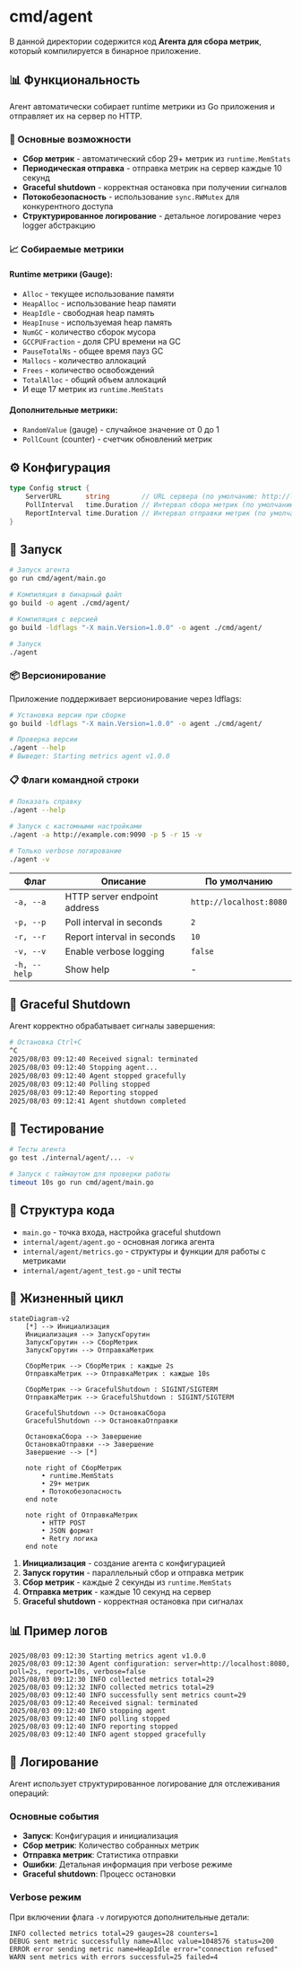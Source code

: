 # cmd/agent

В данной директории содержится код **Агента для сбора метрик**, который компилируется в бинарное приложение.

## 📊 Функциональность

Агент автоматически собирает runtime метрики из Go приложения и отправляет их на сервер по HTTP.

### 🔄 Основные возможности

- **Сбор метрик** - автоматический сбор 29+ метрик из `runtime.MemStats`
- **Периодическая отправка** - отправка метрик на сервер каждые 10 секунд
- **Graceful shutdown** - корректная остановка при получении сигналов
- **Потокобезопасность** - использование `sync.RWMutex` для конкурентного доступа
- **Структурированное логирование** - детальное логирование через logger абстракцию

### 📈 Собираемые метрики

#### Runtime метрики (Gauge):
- `Alloc` - текущее использование памяти
- `HeapAlloc` - использование heap памяти
- `HeapIdle` - свободная heap память
- `HeapInuse` - используемая heap память
- `NumGC` - количество сборок мусора
- `GCCPUFraction` - доля CPU времени на GC
- `PauseTotalNs` - общее время пауз GC
- `Mallocs` - количество аллокаций
- `Frees` - количество освобождений
- `TotalAlloc` - общий объем аллокаций
- И еще 17 метрик из `runtime.MemStats`

#### Дополнительные метрики:
- `RandomValue` (gauge) - случайное значение от 0 до 1
- `PollCount` (counter) - счетчик обновлений метрик

## ⚙️ Конфигурация

```go
type Config struct {
    ServerURL      string        // URL сервера (по умолчанию: http://localhost:8080)
    PollInterval   time.Duration // Интервал сбора метрик (по умолчанию: 2s)
    ReportInterval time.Duration // Интервал отправки метрик (по умолчанию: 10s)
}
```

## 🚀 Запуск

```bash
# Запуск агента
go run cmd/agent/main.go

# Компиляция в бинарный файл
go build -o agent ./cmd/agent/

# Компиляция с версией
go build -ldflags "-X main.Version=1.0.0" -o agent ./cmd/agent/

# Запуск
./agent
```

### 📦 Версионирование

Приложение поддерживает версионирование через ldflags:

```bash
# Установка версии при сборке
go build -ldflags "-X main.Version=1.0.0" -o agent ./cmd/agent/

# Проверка версии
./agent --help
# Выведет: Starting metrics agent v1.0.0
```

### 📋 Флаги командной строки

```bash
# Показать справку
./agent --help

# Запуск с кастомными настройками
./agent -a http://example.com:9090 -p 5 -r 15 -v

# Только verbose логирование
./agent -v
```

| Флаг | Описание | По умолчанию |
|------|----------|--------------|
| `-a, --a` | HTTP server endpoint address | `http://localhost:8080` |
| `-p, --p` | Poll interval in seconds | `2` |
| `-r, --r` | Report interval in seconds | `10` |
| `-v, --v` | Enable verbose logging | `false` |
| `-h, --help` | Show help | - |

## 🛑 Graceful Shutdown

Агент корректно обрабатывает сигналы завершения:

```bash
# Остановка Ctrl+C
^C
2025/08/03 09:12:40 Received signal: terminated
2025/08/03 09:12:40 Stopping agent...
2025/08/03 09:12:40 Agent stopped gracefully
2025/08/03 09:12:40 Polling stopped
2025/08/03 09:12:40 Reporting stopped
2025/08/03 09:12:41 Agent shutdown completed
```

## 🧪 Тестирование

```bash
# Тесты агента
go test ./internal/agent/... -v

# Запуск с таймаутом для проверки работы
timeout 10s go run cmd/agent/main.go
```

## 📁 Структура кода

- `main.go` - точка входа, настройка graceful shutdown
- `internal/agent/agent.go` - основная логика агента
- `internal/agent/metrics.go` - структуры и функции для работы с метриками
- `internal/agent/agent_test.go` - unit тесты

## 🔄 Жизненный цикл

```mermaid
stateDiagram-v2
    [*] --> Инициализация
    Инициализация --> ЗапускГорутин
    ЗапускГорутин --> СборМетрик
    ЗапускГорутин --> ОтправкаМетрик
    
    СборМетрик --> СборМетрик : каждые 2s
    ОтправкаМетрик --> ОтправкаМетрик : каждые 10s
    
    СборМетрик --> GracefulShutdown : SIGINT/SIGTERM
    ОтправкаМетрик --> GracefulShutdown : SIGINT/SIGTERM
    
    GracefulShutdown --> ОстановкаСбора
    GracefulShutdown --> ОстановкаОтправки
    
    ОстановкаСбора --> Завершение
    ОстановкаОтправки --> Завершение
    Завершение --> [*]
    
    note right of СборМетрик
        • runtime.MemStats
        • 29+ метрик
        • Потокобезопасность
    end note
    
    note right of ОтправкаМетрик
        • HTTP POST
        • JSON формат
        • Retry логика
    end note
```

1. **Инициализация** - создание агента с конфигурацией
2. **Запуск горутин** - параллельный сбор и отправка метрик
3. **Сбор метрик** - каждые 2 секунды из `runtime.MemStats`
4. **Отправка метрик** - каждые 10 секунд на сервер
5. **Graceful shutdown** - корректная остановка при сигналах

## 📊 Пример логов

```
2025/08/03 09:12:30 Starting metrics agent v1.0.0
2025/08/03 09:12:30 Agent configuration: server=http://localhost:8080, poll=2s, report=10s, verbose=false
2025/08/03 09:12:30 INFO collected metrics total=29
2025/08/03 09:12:32 INFO collected metrics total=29
2025/08/03 09:12:40 INFO successfully sent metrics count=29
2025/08/03 09:12:40 Received signal: terminated
2025/08/03 09:12:40 INFO stopping agent
2025/08/03 09:12:40 INFO polling stopped
2025/08/03 09:12:40 INFO reporting stopped
2025/08/03 09:12:40 INFO agent stopped gracefully
```

## 📝 Логирование

Агент использует структурированное логирование для отслеживания операций:

### Основные события
- **Запуск**: Конфигурация и инициализация
- **Сбор метрик**: Количество собранных метрик
- **Отправка метрик**: Статистика отправки
- **Ошибки**: Детальная информация при verbose режиме
- **Graceful shutdown**: Процесс остановки

### Verbose режим
При включении флага `-v` логируются дополнительные детали:
```
INFO collected metrics total=29 gauges=28 counters=1
DEBUG sent metric successfully name=Alloc value=1048576 status=200
ERROR error sending metric name=HeapIdle error="connection refused"
WARN sent metrics with errors successful=25 failed=4
```
